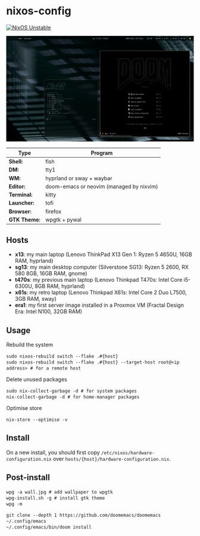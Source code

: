 # nixos-config

[![NixOS Unstable](https://img.shields.io/badge/NixOS-unstable-blue.svg?style=flat-square&logo=NixOS&logoColor=white)](https://nixos.org)

![t470s](imgs/t470s.png)

| Type           | Program                                  |
|----------------|------------------------------------------|
| **Shell:**     | fish                                     |
| **DM:**        | tty1                                     |
| **WM:**        | hyprland or sway + waybar                |
| **Editor:**    | doom-emacs or neovim (managed by nixvim) |
| **Terminal:**  | kitty                                    |
| **Launcher:**  | tofi                                     |
| **Browser:**   | firefox                                  |
| **GTK Theme:** | wpgtk + pywal                            |

## Hosts

- **x13**: my main laptop (Lenovo ThinkPad X13 Gen 1: Ryzen 5 4650U, 16GB RAM, hyprland)
- **sg13**: my main desktop computer (Silverstone SG13: Ryzen 5 2600, RX 580 8GB, 16GB RAM, gnome)
- **t470s**: my previous main laptop (Lenovo Thinkpad T470s: Intel Core i5-6300U, 8GB RAM, hyprland)
- **x61s**: my retro laptop (Lenovo Thinkpad X61s: Intel Core 2 Duo L7500, 3GB RAM, sway)
- **era1**: my first server image installed in a Proxmox VM (Fractal Design Era: Intel N100, 32GB RAM)

## Usage

Rebuild the system

```
sudo nixos-rebuild switch --flake .#{host}
sudo nixos-rebuild switch --flake .#{host} --target-host root@<ip address> # for a remote host
```

Delete unused packages

```
sudo nix-collect-garbage -d # for system packages
nix-collect-garbage -d # for home-manager packages
```

Optimise store

```
nix-store --optimise -v
```

## Install

On a new install, you should first copy `/etc/nixos/hardware-configuration.nix` over `hosts/{host}/hardware-configuration.nix`.

## Post-install

```
wpg -a wall.jpg # add wallpaper to wpgtk
wpg-install.sh -g # install gtk theme
wpg -m
```

```
git clone --depth 1 https://github.com/doomemacs/doomemacs ~/.config/emacs
~/.config/emacs/bin/doom install
```
